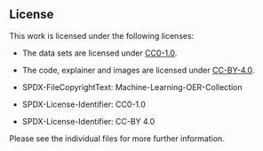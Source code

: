 ## License

This work is licensed under the following licenses:
- The data sets are licensed under [CC0-1.0](/Machine-Learning-OER-Basics-main/LICENSES/CC0-1.0.txt).
- The code, explainer and images are licensed under [CC-BY-4.0](/Machine-Learning-OER-Basics-main/LICENSES/CC-BY-4.0.txt).

- SPDX-FileCopyrightText: Machine-Learning-OER-Collection
- SPDX-License-Identifier: CC0-1.0
- SPDX-License-Identifier: CC-BY 4.0

Please see the individual files for more further information.